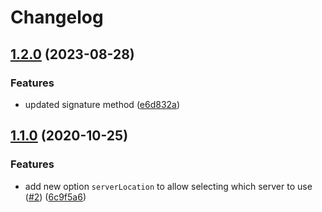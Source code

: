 # Changelog


## [1.2.0](https://github.com/SleepWalker/tuya-cloud-api/compare/v1.1.0...v1.2.0) (2023-08-28)


### Features

* updated signature method ([e6d832a](https://github.com/SleepWalker/tuya-cloud-api/commit/e6d832abe8ed4e2ffdf9760318877770eed369b0))

## [1.1.0](https://github.com/SleepWalker/tuya-cloud-api/compare/v1.0.1...v1.1.0) (2020-10-25)

### Features

- add new option `serverLocation` to allow selecting which server to use
  ([#2](https://github.com/SleepWalker/tuya-cloud-api/issues/2))
  ([6c9f5a6](https://github.com/SleepWalker/tuya-cloud-api/commit/6c9f5a61b4dec1b73ac8fe839fd4b80dae3c8316))
